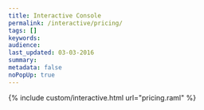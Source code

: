 ```yaml
---
title: Interactive Console
permalink: /interactive/pricing/
tags: []
keywords: 
audience: 
last_updated: 03-03-2016
summary: 
metadata: false
noPopUp: true
---
```


{%  include custom/interactive.html url="pricing.raml" %}